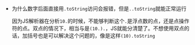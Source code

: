 * 为什么数字后面直接用`.toString`访问会报错，但是`..toString`就能正常运行

  因为JS解析器在分析`10.`的时候，不能够判断这个`.`是浮点数的点，还是点操作符的点。双点的情况下，相当与是`(10.).`，JS就能分清楚了。不想使用双点的话，加括号也是可以解决这个问题的，像是这样`(10).toString`